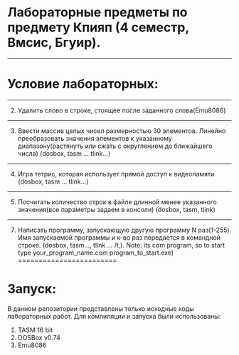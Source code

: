 # Лабораторные предметы по предмету Кпияп (4 семестр, Вмсис, Бгуир). #
---
# Условие лабораторных: #
---
2.  Удалить слово в строке, стоящее после заданного слова(Emu8086)
---
3.  Ввести массив целых чисел размерностью 30 элементов. Линейно преобразовать значения элементов к указанному диапазону(растянуть или сжать с округлением до ближайшего числа) (dosbox, tasm ... tlink...)
---
4.  Игра тетрис, которая использует прямой доступ к видеопамяти  (dosbox, tasm ... tlink...)
---
5.  Посчитать количество строк в файле длинной менее указанного значения(все параметры задаем в консоли) (dosbox, tasm, tlink)
---
7.  Написать программу, запускающую другую программу N раз(1-255). Имя запускаемой программы и к-во раз передается в командной строке.  (dosbox, tasm..., tlink ... /t,). Note: its com program, so to start type your_program_name.com program_to_start.exe)
========================
# Запуск: #

В данном репозитории представлены только исходные коды лабораторных работ. Для компиляции и запуска были использованы:

1.  TASM 16 bit
2.  DOSBox v0.74
3.  Emu8086
